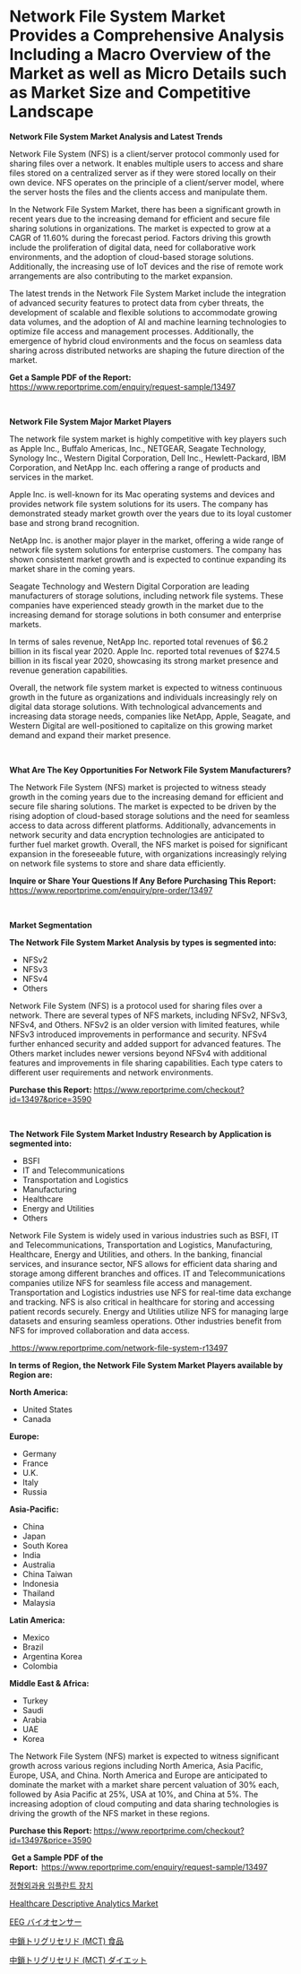 <p><h1>Network File System Market Provides a Comprehensive Analysis Including a Macro Overview of the Market as well as Micro Details such as Market Size and Competitive Landscape</h1></p><p><strong>Network File System Market Analysis and Latest Trends</strong></p>
<p><p>Network File System (NFS) is a client/server protocol commonly used for sharing files over a network. It enables multiple users to access and share files stored on a centralized server as if they were stored locally on their own device. NFS operates on the principle of a client/server model, where the server hosts the files and the clients access and manipulate them.</p><p>In the Network File System Market, there has been a significant growth in recent years due to the increasing demand for efficient and secure file sharing solutions in organizations. The market is expected to grow at a CAGR of 11.60% during the forecast period. Factors driving this growth include the proliferation of digital data, need for collaborative work environments, and the adoption of cloud-based storage solutions. Additionally, the increasing use of IoT devices and the rise of remote work arrangements are also contributing to the market expansion.</p><p>The latest trends in the Network File System Market include the integration of advanced security features to protect data from cyber threats, the development of scalable and flexible solutions to accommodate growing data volumes, and the adoption of AI and machine learning technologies to optimize file access and management processes. Additionally, the emergence of hybrid cloud environments and the focus on seamless data sharing across distributed networks are shaping the future direction of the market.</p></p>
<p><strong>Get a Sample PDF of the Report:&nbsp;</strong> <a href="https://www.reportprime.com/enquiry/request-sample/13497">https://www.reportprime.com/enquiry/request-sample/13497</a></p>
<p>&nbsp;</p>
<p><strong>Network File System Major Market Players</strong></p>
<p><p>The network file system market is highly competitive with key players such as Apple Inc., Buffalo Americas, Inc., NETGEAR, Seagate Technology, Synology Inc., Western Digital Corporation, Dell Inc., Hewlett-Packard, IBM Corporation, and NetApp Inc. each offering a range of products and services in the market.</p><p>Apple Inc. is well-known for its Mac operating systems and devices and provides network file system solutions for its users. The company has demonstrated steady market growth over the years due to its loyal customer base and strong brand recognition.</p><p>NetApp Inc. is another major player in the market, offering a wide range of network file system solutions for enterprise customers. The company has shown consistent market growth and is expected to continue expanding its market share in the coming years.</p><p>Seagate Technology and Western Digital Corporation are leading manufacturers of storage solutions, including network file systems. These companies have experienced steady growth in the market due to the increasing demand for storage solutions in both consumer and enterprise markets.</p><p>In terms of sales revenue, NetApp Inc. reported total revenues of $6.2 billion in its fiscal year 2020. Apple Inc. reported total revenues of $274.5 billion in its fiscal year 2020, showcasing its strong market presence and revenue generation capabilities.</p><p>Overall, the network file system market is expected to witness continuous growth in the future as organizations and individuals increasingly rely on digital data storage solutions. With technological advancements and increasing data storage needs, companies like NetApp, Apple, Seagate, and Western Digital are well-positioned to capitalize on this growing market demand and expand their market presence.</p></p>
<p>&nbsp;</p>
<p><strong>What Are The Key Opportunities For Network File System Manufacturers?</strong></p>
<p><p>The Network File System (NFS) market is projected to witness steady growth in the coming years due to the increasing demand for efficient and secure file sharing solutions. The market is expected to be driven by the rising adoption of cloud-based storage solutions and the need for seamless access to data across different platforms. Additionally, advancements in network security and data encryption technologies are anticipated to further fuel market growth. Overall, the NFS market is poised for significant expansion in the foreseeable future, with organizations increasingly relying on network file systems to store and share data efficiently.</p></p>
<p><strong>Inquire or Share Your Questions If Any Before Purchasing This Report:</strong> <a href="https://www.reportprime.com/enquiry/pre-order/13497">https://www.reportprime.com/enquiry/pre-order/13497</a></p>
<p>&nbsp;</p>
<p><strong>Market Segmentation</strong></p>
<p><strong>The Network File System Market Analysis by types is segmented into:</strong></p>
<p><ul><li>NFSv2</li><li>NFSv3</li><li>NFSv4</li><li>Others</li></ul></p>
<p><p>Network File System (NFS) is a protocol used for sharing files over a network. There are several types of NFS markets, including NFSv2, NFSv3, NFSv4, and Others. NFSv2 is an older version with limited features, while NFSv3 introduced improvements in performance and security. NFSv4 further enhanced security and added support for advanced features. The Others market includes newer versions beyond NFSv4 with additional features and improvements in file sharing capabilities. Each type caters to different user requirements and network environments.</p></p>
<p><strong>Purchase this Report:&nbsp;</strong><a href="https://www.reportprime.com/checkout?id=13497&price=3590">https://www.reportprime.com/checkout?id=13497&price=3590</a></p>
<p>&nbsp;</p>
<p><strong>The Network File System Market Industry Research by Application is segmented into:</strong></p>
<p><ul><li>BSFI</li><li>IT and Telecommunications</li><li>Transportation and Logistics</li><li>Manufacturing</li><li>Healthcare</li><li>Energy and Utilities</li><li>Others</li></ul></p>
<p><p>Network File System is widely used in various industries such as BSFI, IT and Telecommunications, Transportation and Logistics, Manufacturing, Healthcare, Energy and Utilities, and others. In the banking, financial services, and insurance sector, NFS allows for efficient data sharing and storage among different branches and offices. IT and Telecommunications companies utilize NFS for seamless file access and management. Transportation and Logistics industries use NFS for real-time data exchange and tracking. NFS is also critical in healthcare for storing and accessing patient records securely. Energy and Utilities utilize NFS for managing large datasets and ensuring seamless operations. Other industries benefit from NFS for improved collaboration and data access.</p></p>
<p><a href="https://www.reportprime.com/network-file-system-r13497">&nbsp;https://www.reportprime.com/network-file-system-r13497</a></p>
<p><strong>In terms of Region, the Network File System Market Players available by Region are:</strong></p>
<p>
    <p> <strong> North America: </strong>
        <ul>
            <li>United States</li>
            <li>Canada</li>
        </ul>
        </p> 
    <p> <strong> Europe: </strong>
        <ul>
            <li>Germany</li>
            <li>France</li>
            <li>U.K.</li>
            <li>Italy</li>
            <li>Russia</li>
        </ul>
        </p> 
    <p> <strong> Asia-Pacific: </strong>
        <ul>
            <li>China</li>
            <li>Japan</li>
            <li>South Korea</li>
            <li>India</li>
            <li>Australia</li>
            <li>China Taiwan</li>
            <li>Indonesia</li>
            <li>Thailand</li>
            <li>Malaysia</li>
        </ul>
        </p> 
    <p> <strong> Latin America: </strong>
        <ul>
            <li>Mexico</li>
            <li>Brazil</li>
            <li>Argentina Korea</li>
            <li>Colombia</li>
        </ul>
        </p> 
    <p> <strong> Middle East & Africa: </strong>
        <ul>
            <li>Turkey</li>
            <li>Saudi</li>
            <li>Arabia</li>
            <li>UAE</li>
            <li>Korea</li>
        </ul>
    </p>
    </p>
<p><p>The Network File System (NFS) market is expected to witness significant growth across various regions including North America, Asia Pacific, Europe, USA, and China. North America and Europe are anticipated to dominate the market with a market share percent valuation of 30% each, followed by Asia Pacific at 25%, USA at 10%, and China at 5%. The increasing adoption of cloud computing and data sharing technologies is driving the growth of the NFS market in these regions.</p></p>
<p><strong>Purchase this Report: </strong><a href="https://www.reportprime.com/checkout?id=13497&price=3590">https://www.reportprime.com/checkout?id=13497&price=3590</a></p>
<p>&nbsp;<strong>Get a Sample PDF of the Report:&nbsp;&nbsp;</strong><a href="https://www.reportprime.com/enquiry/request-sample/13497">https://www.reportprime.com/enquiry/request-sample/13497</a></p>
<p><strong></strong></p>
<p><p><a href="https://medium.com/@dellkoepp03/%EC%A0%95%ED%98%95-%EC%99%B8%EA%B3%BC-%EC%9E%84%ED%94%8C%EB%9E%80%ED%8A%B8-%EC%8B%9C%EC%9E%A5-%EC%8B%9C%EC%9E%A5-%EC%A0%90%EC%9C%A0%EC%9C%A8-%EC%8B%9C%EC%9E%A5-%EB%8F%99%ED%96%A5-%EB%B0%8F-%EB%AF%B8%EB%9E%98-%EC%84%B1%EC%9E%A5-%ED%83%90%EC%83%89-e29810ba42bd">정형외과용 임플란트 장치</a></p><p><a href="https://github.com/LibbySpencer2018/Market-Research-Report-List-1/blob/main/healthcare-descriptive-analytics-market.md">Healthcare Descriptive Analytics Market</a></p><p><a href="https://medium.com/@josephmiller1959/eeg%E3%83%90%E3%82%A4%E3%82%AA%E3%82%BB%E3%83%B3%E3%82%B5%E3%83%BC%E5%B8%82%E5%A0%B4%E3%81%AF-%E5%B8%82%E5%A0%B4%E3%82%B7%E3%82%A7%E3%82%A2-%E5%B8%82%E5%A0%B4%E3%83%88%E3%83%AC%E3%83%B3%E3%83%89-%E5%B8%82%E5%A0%B4%E6%88%90%E9%95%B7%E3%81%AB%E9%96%A2%E3%81%99%E3%82%8B%E6%83%85%E5%A0%B1%E3%82%92%E6%8F%90%E4%BE%9B%E3%81%97%E3%81%BE%E3%81%99-0e383e971054">EEG バイオセンサー</a></p><p><a href="https://github.com/JoanaNitzsche/Market-Research-Report-List-1/blob/main/225976580321.md">中鎖トリグリセリド (MCT) 食品</a></p><p><a href="https://github.com/VernieBarton2023/Market-Research-Report-List-1/blob/main/406509580320.md">中鎖トリグリセリド (MCT) ダイエット</a></p></p>
